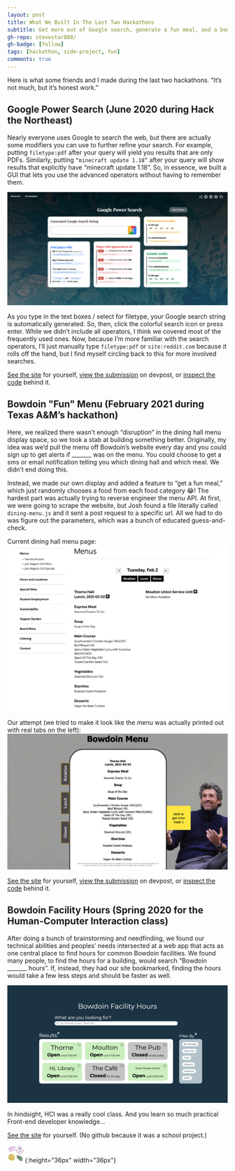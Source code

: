```yaml
---
layout: post
title: What We Built In The Last Two Hackathons
subtitle: Get more out of Google search, generate a fun meal, and a bonus project
gh-repo: stevestar888/
gh-badge: [follow]
tags: [hackathon, side-project, fun]
comments: true
---
```


Here is what some friends and I made during the last two hackathons. “It’s not much, but it’s honest work.” 

## Google Power Search (June 2020 during Hack the Northeast)
Nearly everyone uses Google to search the web, but there are actually some modifiers you can use to further refine your search. For example, putting `filetype:pdf` after your query will yield you results that are only PDFs. Similarly, putting `“minecraft update 1.18”` after your query will show results that explicitly have “minecraft update 1.18”. So, in essence, we built a GUI that lets you use the advanced operators without having to remember them. 

![picture of the google-power-search website](../imgs/2021-02-02/google-power-search.png)

As you type in the text boxes / select for filetype, your Google search string is automatically generated. So, then, click the colorful search icon or press enter. While we didn’t include all operators, I think we covered most of the frequently used ones. Now, because I’m more familiar with the search operators, I’ll just manually type `filetype:pdf` or `site:reddit.com` because it rolls off the hand, but I find myself circling back to this for more involved searches.

[See the site](http://google-power-search.rf.gd) for yourself, [view the submission](https://devpost.com/software/powerful-google-search) on devpost, or [inspect the code](https://github.com/stevestar888/google-power-search) behind it.


## Bowdoin "Fun" Menu (February 2021 during Texas A&M’s hackathon)
Here, we realized there wasn’t enough “disruption” in the dining hall menu display space, so we took a stab at building something better. Originally, my idea was we’d pull the menu off Bowdoin’s website every day and you could sign up to get alerts if _______  was on the menu. You could choose to get a sms or email notification telling you which dining hall and which meal. We didn’t end doing this. 

Instead, we made our own display and added a feature to “get a fun meal,” which just randomly chooses a food from each food category 😂! The hardest part was actually trying to reverse engineer the menu API. At first, we were going to scrape the website, but Josh found a file literally called `dining-menu.js` and it sent a post request to a specific url. All we had to do was figure out the parameters, which was a bunch of educated guess-and-check.

Current dining hall menu page:
![picture of the bowdoin's dining hall menu](../imgs/2021-02-02/bowdoin-menu.png)

Our attempt (we tried to make it look like the menu was actually printed out with real tabs on the left):
![picture of our bowdoin-menu-app](../imgs/2021-02-02/bowdoin-menu-app.png)

[See the site](http://bowdoin-menu-app.rf.gd) for yourself, [view the submission](https://devpost.com/software/dining-hall-meal-maker) on devpost, or [inspect the code](https://github.com/stevestar888/bowdoin-menu-app) behind it.


## Bowdoin Facility Hours (Spring 2020 for the Human-Computer Interaction class)
After doing a bunch of brainstorming and needfinding, we found our technical abilities and peoples’ needs intersected at a web app that acts as one central place to find hours for common Bowdoin facilities. We found many people, to find the hours for a building, would search “Bowdoin _______ hours”. If, instead, they had our site bookmarked, finding the hours would take a few less steps and should be faster as well.

![picture of the bowdoin-facility-hours website we made for class](../imgs/2021-02-02/bowdoin-facility-hours.png)

In hindsight, HCI was a really cool class. And you learn so much practical Front-end developer knowledge…

[See the site](http://bowdoin-facility-hours.surge.sh/) for yourself. (No github because it was a school project.)

![my custom end mark](../imgs/end-marks/end-mark3.png){:height="36px" width="36px"}